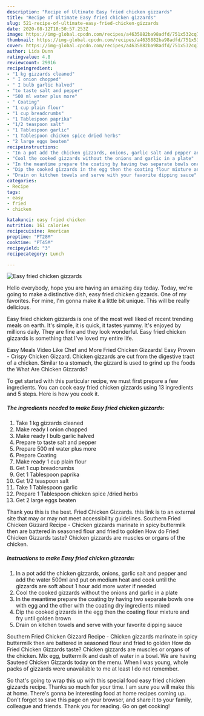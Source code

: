 ```yaml
---
description: "Recipe of Ultimate Easy fried chicken gizzards"
title: "Recipe of Ultimate Easy fried chicken gizzards"
slug: 521-recipe-of-ultimate-easy-fried-chicken-gizzards
date: 2020-08-12T18:50:57.253Z
image: https://img-global.cpcdn.com/recipes/a4635882ba98adfd/751x532cq70/easy-fried-chicken-gizzards-recipe-main-photo.jpg
thumbnail: https://img-global.cpcdn.com/recipes/a4635882ba98adfd/751x532cq70/easy-fried-chicken-gizzards-recipe-main-photo.jpg
cover: https://img-global.cpcdn.com/recipes/a4635882ba98adfd/751x532cq70/easy-fried-chicken-gizzards-recipe-main-photo.jpg
author: Lida Dunn
ratingvalue: 4.8
reviewcount: 29916
recipeingredient:
- "1 kg gizzards cleaned"
- " I onion chopped"
- " I bulb garlic halved"
- "to taste salt and pepper"
- "500 ml water plus more"
- " Coating"
- "1 cup plain flour"
- "1 cup breadcrumbs"
- "1 Tablespoon paprika"
- "1/2 teaspoon salt"
- "1 Tablespoon garlic"
- "1 Tablespoon chicken spice dried herbs"
- "2 large eggs beaten"
recipeinstructions:
- "In a pot add the chicken gizzards, onions, garlic salt and pepper and add the water 500ml and put on medium heat and cook until the gizzards are soft about 1 hour add more water if needed"
- "Cool the cooked gizzards without the onions and garlic in a plate"
- "In the meantime prepare the coating by having two separate bowls one with egg and the other with the coating dry ingredients mixed"
- "Dip the cooked gizzards in the egg then the coating flour mixture and fry until golden brown"
- "Drain on kitchen towels and serve with your favorite dipping sauce"
categories:
- Recipe
tags:
- easy
- fried
- chicken

katakunci: easy fried chicken 
nutrition: 161 calories
recipecuisine: American
preptime: "PT28M"
cooktime: "PT45M"
recipeyield: "3"
recipecategory: Lunch

---
```



![Easy fried chicken gizzards](https://img-global.cpcdn.com/recipes/a4635882ba98adfd/751x532cq70/easy-fried-chicken-gizzards-recipe-main-photo.jpg)

Hello everybody, hope you are having an amazing day today. Today, we're going to make a distinctive dish, easy fried chicken gizzards. One of my favorites. For mine, I'm gonna make it a little bit unique. This will be really delicious.

Easy fried chicken gizzards is one of the most well liked of recent trending meals on earth. It's simple, it is quick, it tastes yummy. It's enjoyed by millions daily. They are fine and they look wonderful. Easy fried chicken gizzards is something that I've loved my entire life.

Easy Meals Video Like Chef and More Fried Chicken Gizzards! Easy Proven - Crispy Chicken Gizzard. Chicken gizzards are cut from the digestive tract of a chicken. Similar to a stomach, the gizzard is used to grind up the foods the What Are Chicken Gizzards?


To get started with this particular recipe, we must first prepare a few ingredients. You can cook easy fried chicken gizzards using 13 ingredients and 5 steps. Here is how you cook it.

<!--inarticleads1-->

##### The ingredients needed to make Easy fried chicken gizzards:

1. Take 1 kg gizzards cleaned
1. Make ready  I onion chopped
1. Make ready  I bulb garlic halved
1. Prepare to taste salt and pepper
1. Prepare 500 ml water plus more
1. Prepare  Coating
1. Make ready 1 cup plain flour
1. Get 1 cup breadcrumbs
1. Get 1 Tablespoon paprika
1. Get 1/2 teaspoon salt
1. Take 1 Tablespoon garlic
1. Prepare 1 Tablespoon chicken spice /dried herbs
1. Get 2 large eggs beaten


Thank you this is the best. Fried Chicken Gizzards. this link is to an external site that may or may not meet accessibility guidelines. Southern Fried Chicken Gizzard Recipe - Chicken gizzards marinate in spicy buttermilk then are battered in seasoned flour and fried to golden How do Fried Chicken Gizzards taste? Chicken gizzards are muscles or organs of the chicken. 

<!--inarticleads2-->

##### Instructions to make Easy fried chicken gizzards:

1. In a pot add the chicken gizzards, onions, garlic salt and pepper and add the water 500ml and put on medium heat and cook until the gizzards are soft about 1 hour add more water if needed
1. Cool the cooked gizzards without the onions and garlic in a plate
1. In the meantime prepare the coating by having two separate bowls one with egg and the other with the coating dry ingredients mixed
1. Dip the cooked gizzards in the egg then the coating flour mixture and fry until golden brown
1. Drain on kitchen towels and serve with your favorite dipping sauce


Southern Fried Chicken Gizzard Recipe - Chicken gizzards marinate in spicy buttermilk then are battered in seasoned flour and fried to golden How do Fried Chicken Gizzards taste? Chicken gizzards are muscles or organs of the chicken. Mix egg, buttermilk and dash of water in a bowl. We are having Sauteed Chicken Gizzards today on the menu. When I was young, whole packs of gizzards were unavailable to me at least I do not remember. 

So that's going to wrap this up with this special food easy fried chicken gizzards recipe. Thanks so much for your time. I am sure you will make this at home. There's gonna be interesting food at home recipes coming up. Don't forget to save this page on your browser, and share it to your family, colleague and friends. Thank you for reading. Go on get cooking!

